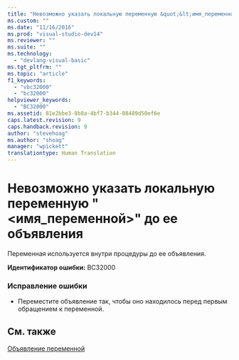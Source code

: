 ```yaml
---
title: "Невозможно указать локальную переменную &quot;&lt;имя_переменной&gt;&quot; до ее объявления | Microsoft Docs"
ms.custom: ""
ms.date: "11/16/2016"
ms.prod: "visual-studio-dev14"
ms.reviewer: ""
ms.suite: ""
ms.technology: 
  - "devlang-visual-basic"
ms.tgt_pltfrm: ""
ms.topic: "article"
f1_keywords: 
  - "vbc32000"
  - "bc32000"
helpviewer_keywords: 
  - "BC32000"
ms.assetid: 81e2bbe3-8b8a-4bf7-b344-08489d50ef6e
caps.latest.revision: 9
caps.handback.revision: 9
author: "stevehoag"
ms.author: "shoag"
manager: "wpickett"
translationtype: Human Translation
---
```

# Невозможно указать локальную переменную &quot;&lt;имя_переменной&gt;&quot; до ее объявления
Переменная используется внутри процедуры до ее объявления.  
  
 **Идентификатор ошибки:** BC32000  
  
### Исправление ошибки  
  
-   Переместите объявление так, чтобы оно находилось перед первым обращением к переменной.  
  
## См. также  
 [Объявление переменной](../../visual-basic/programming-guide/language-features/variables/variable-declaration.md)